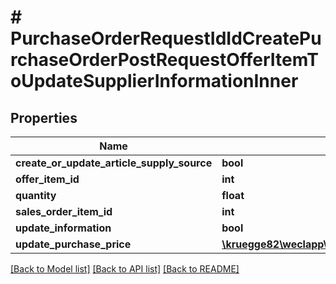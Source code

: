 # # PurchaseOrderRequestIdIdCreatePurchaseOrderPostRequestOfferItemToUpdateSupplierInformationInner

## Properties

Name | Type | Description | Notes
------------ | ------------- | ------------- | -------------
**create_or_update_article_supply_source** | **bool** |  | [optional]
**offer_item_id** | **int** |  | [optional]
**quantity** | **float** |  | [optional]
**sales_order_item_id** | **int** |  | [optional]
**update_information** | **bool** |  | [optional]
**update_purchase_price** | [**\kruegge82\weclapp\Model\PurchaseOrderRequestPurchasePriceUpdateMode**](PurchaseOrderRequestPurchasePriceUpdateMode.md) |  | [optional]

[[Back to Model list]](../../README.md#models) [[Back to API list]](../../README.md#endpoints) [[Back to README]](../../README.md)
